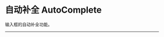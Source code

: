 # 自动补全 AutoComplete

输入框的自动补全功能。

---

<script setup>
import AutoBasicUse from "./component/auto-basic-use.md"
import AutoStrict from "./component/auto-strict.md"
import AutoFooter from "./component/auto-footer.md"
import AutoApi from "./component/auto-api.md"
</script>

<auto-basic-use />
<auto-strict />
<auto-footer />
<auto-api />
